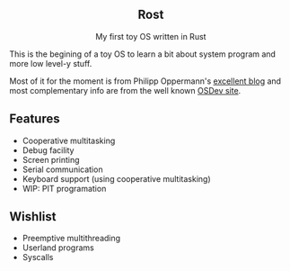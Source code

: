 <p align="center">
 <h2 align="center">Rost</h2>
 <p align="center">My first toy OS written in Rust</p>
</p>


This is the begining of a toy OS to learn a bit about system program and more low level-y stuff.

Most of it for the moment is from Philipp Oppermann's [excellent blog](https://os.phil-opp.com/) and most complementary info are from the well known [OSDev site](wiki.osdev.org).

## Features 

- Cooperative multitasking 
- Debug facility  
- Screen printing 
- Serial communication 
- Keyboard support (using cooperative multitasking) 
- WIP: PIT programation
  
## Wishlist 
 - Preemptive multithreading
 - Userland programs
 - Syscalls 
